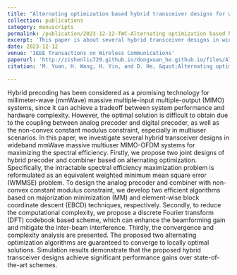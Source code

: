 ```yaml
---
title: "Alternating optimization based hybrid transceiver designs for wideband millimeter-wave massive multiuser MIMO-OFDM systems"
collection: publications
category: manuscripts
permalink: /publication/2023-12-12-TWC-Alternating optimization based hybrid transceiver designs for wideband millimeter-wave massive multiuser MIMO-OFDM systems-number-15
excerpt: 'This paper is about several hybrid transceiver designs in wideband mmWave massive multiuser MIMO-OFDM systems for maximizing the spectral efficiency.'
date: 2023-12-12
venue: 'IEEE Transactions on Wireless Communications'
paperurl: 'http://zishenliu729.github.io/dongxuan_he.github.io/files/Alternating_Optimization_Based_Hybrid_Transceiver_Designs_for_Wideband_Millimeter-Wave_Massive_Multiuser_MIMO-OFDM_Systems.pdf'
citation: 'M. Yuan, H. Wang, H. Yin, and D. He, &quot;Alternating optimization based hybrid transceiver designs for wideband millimeter-wave massive multiuser MIMO-OFDM systems,&quot; <i>IEEE Trans. Wireless Commun.</i>, vol. 22, no. 12, pp. 9201–9217, Dec. 2023.'

---
```


Hybrid precoding has been considered as a promising technology for millimeter-wave (mmWave) massive multiple-input multiple-output (MIMO) systems, since it can achieve a tradeoff between system performance and hardware complexity. However, the optimal solution is difficult to obtain due to the coupling between analog precoder and digital precoder, as well as the non-convex constant modulus constraint, especially in multiuser scenarios. In this paper, we investigate several hybrid transceiver designs in wideband mmWave massive multiuser MIMO-OFDM systems for maximizing the spectral efficiency. Firstly, we propose two joint designs of hybrid precoder and combiner based on alternating optimization. Specifically, the intractable spectral efficiency maximization problem is reformulated as an equivalent weighted minimum mean square error (WMMSE) problem. To design the analog precoder and combiner with non-convex constant modulus constraint, we develop two efficient algorithms based on majorization minimization (MM) and element-wise block coordinate descent (EBCD) techniques, respectively. Secondly, to reduce the computational complexity, we propose a discrete Fourier transform (DFT) codebook based scheme, which can enhance the beamforming gain and mitigate the inter-beam interference. Thirdly, the convergence and complexity analysis are presented. The proposed two alternating optimization algorithms are guaranteed to converge to locally optimal solutions. Simulation results demonstrate that the proposed hybrid transceiver designs achieve significant performance gains over state-of-the-art schemes.